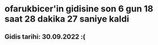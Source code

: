 # ofarukbicer'in gidisine son 6 gun 18 saat 28 dakika 27 saniye kaldi

## Gidis tarihi: 30.09.2022 :(
